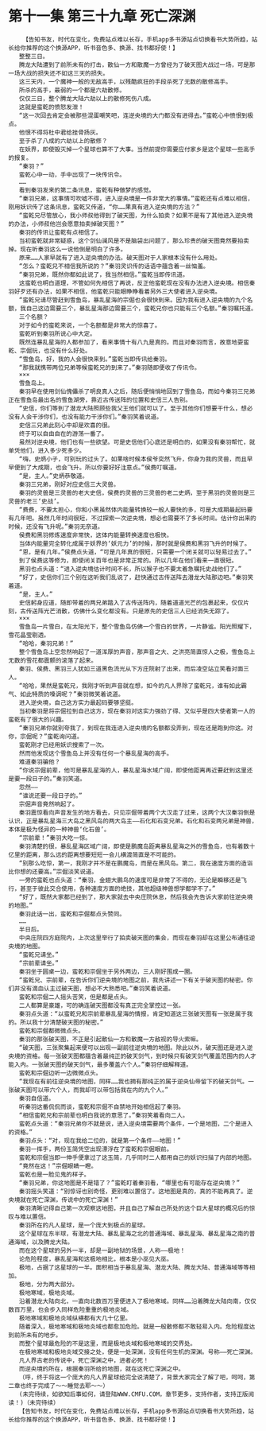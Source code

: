 # 第十一集 第三十九章 死亡深渊
        【告知书友，时代在变化，免费站点难以长存，手机app多书源站点切换看书大势所趋，站长给你推荐的这个换源APP，听书音色多、换源、找书都好使！】
       整整三日。
       腾龙大陆遭到了前所未有的打击，散仙一方和散魔一方曾经为了破天图大战过一场，可是那一场大战的损失还不如这三天的损失。
       这三天内，一个魔神一般的无敌高手，以残酷疯狂的手段杀死了无数的散修高手。
       所杀的高手，最弱的一个都是六劫散修。
       仅仅三日，整个腾龙大陆六劫以上的散修死伤八成。
       这就是蛮乾的愤怒发泄！
       “这一次回去肯定会被那些混蛋嘲笑吧，连逆央境的大门都没有进得去。”蛮乾心中愤恨到极点。
       他恨不得将杜中君给挫骨扬灰。
       至于杀了八成的六劫以上的散修？
       在妖界，即使毁灭掉一个星球也算不了大事。当然前提你需要应付家乡是这个星球一些高手的报复。
       “秦羽？”
       蛮乾心中一动，手中出现了一块传讯令。
       ……
       看到秦羽发来的第二条讯息，蛮乾有种做梦的感觉。
       “秦羽兄弟，这事情可吹嘘不得，进入逆央境是一件非常大的事情。”蛮乾还有点难以相信，刚用妖识传了这条讯息，蛮乾又传道，“你……果真有进入逆央境的方法？”
       “蛮乾兄尽管放心，我小师叔他得到了破天图，为什么拍卖？如果不是有了其他进入逆央境的办法，小师叔他岂会愿意拍卖掉破天图？”
       秦羽的传讯让蛮乾有点相信了。
       当初蛮乾就非常疑惑，这个剑仙澜风是不是脑袋出问题了，那么珍贵的破天图竟然要拍卖掉。现在听秦羽这么一说他倒是明白了许多。
       原来……人家早就有了进入逆央境的办法。破天图对于人家根本没有什么用处。
       “怎么？蛮乾兄不相信我所说的？”秦羽灵识传的话语中蕴含着一丝恼羞。
       “秦羽兄弟，既然你都如此说了，我当然相信。”蛮乾当即传讯道。
       这蛮乾也明白道理，不管如何先相信了再说，反正他蛮乾现在没有办法进入逆央境。相信秦羽好歹还有办法，如果不相信，他蛮乾只能眼睁睁看着另外三大使者进入逆央境。
       “蛮乾兄请尽管赶到雪鱼岛，暴乱星海的宗倔也会很快到来。因为我有进入逆央境的九个名额，我自己这边需要三个，暴乱星海那边需要三个，蛮乾兄你也只能有三个名额。”秦羽嘱托道。
       三个名额？
       对于如今的蛮乾来说，一个名额都是非常大的惊喜了。
       蛮乾听到秦羽所说心中大定。
       既然连暴乱星海的人都参加了，看来事情十有八九是真的。而且对秦羽而言，故意地耍蛮乾、宗倔玩，也没有什么好处。
       “雪鱼岛，好，我的人会很快来到。”蛮乾当即传讯给秦羽。
       “那我就携带两位兄弟等候蛮乾兄的到来了。”秦羽随即便收了传讯令。
       ×××
       雪鱼岛上。
       秦羽早在使用剑仙傀儡杀了明良真人之后，随后便悄悄地回到了雪鱼岛，而如今秦羽三兄弟正在雪鱼岛最出名的雪鱼湖旁，靠近古传送阵的位置和史信三人告别。
       “史信，你们等到了潜龙大陆照顾些我父王他们就可以了。至于其他你们想要干什么，想必没有人会干涉你们，也没有能力干涉你们。”秦羽笑着说道。
       史信三兄弟此刻心中却是欢喜的很。
       终于可以自由自在的游荡一番了。
       虽然对逆央境，他们也有一些欲望。可是史信他们心底还是明白的，如果没有秦羽帮忙，就单凭他们，进入多少死多少。
       “嗨，史炳小子，可别玩的过头了。如果啥时候本侯爷突然飞升，你身为我的灵兽，而且早早便到了大成期，也会飞升。所以你要好好注意点。”侯费叮嘱道。
       “是，主人。”史炳恭敬道。
       秦羽三兄弟，刚好对应史信三大灵兽。
       秦羽的灵兽是三灵兽的老大史信，侯费的灵兽的三灵兽的老二史炳，至于黑羽的灵兽则是三灵兽的老三‘史战’。
       “费费，不要太担心，你和小黑虽然体内能量转换较一般人要快的多，可是大成期最起码要有几年吧。虽然几年时间很短，不过探索一次逆央境，想必也需要不了多长时间。估计你出来的时候，还没有飞升呢。”秦羽无奈道。
       侯费和黑羽修炼速度非常快，这体内能量转换速度也极快。
       当体内能量完全转化成属于妖界的‘妖元力’的时候，那时就是侯费和黑羽飞升的时候了。
       “恩，是有几年。”侯费点头道，“可是几年真的很短，只需要一个闭关就可以轻易过去了。”
       到了侯费这等修为，即使闭关百年也是非常正常的。所以几年在他们看来一直很短。
       黑羽也点头道：“进入逆央境估计时间不长，所以猴子也不要太着急嘱托史战他们了。”
       “好了，史信你们三个别在这听我们乱说了，赶快通过古传送阵去潜龙大陆那边吧。”秦羽笑着道。
       “是，主人。”
       史信躬身应道，随即带着的两兄弟踏入了古传送阵内，随着道道光芒的包裹起来，仅仅片刻，古传送阵光芒消散，仿佛什么变化都没有。只是原先的史信三人已经消失无踪了。
       ×××
       雪鱼岛一片雪白，在太阳光下，整个雪鱼岛仿佛一个雪白的世界，一片静谧。阳光照耀下，雪花晶莹剔透。
       “哈哈，秦羽兄弟！”
       整个雪鱼岛上空忽然响起了一道浑厚的声音，那声音之大、之洪亮简直惊人之极，雪鱼岛上无数的雪花都震颤的滚落了起来。
       秦羽、侯费、黑羽三人犹如三道黑色流光从下方庄院射了出来，而后凌空站立笑看对面三人。
       “哈哈，果然是蛮乾兄，我刚才听到声音就在想，如今的凡人界除了蛮乾兄，谁有如此霸气、如此特质的嗓调呢？”秦羽微笑着说道。
       进入逆央境，自己这方实力最起码要够坚挺。
       当初秦羽是将宗倔拉到自己这方，现在秦羽对这实力强劲了得、又似乎是四大使者第一人的蛮乾有了很大的兴趣。
       “秦羽兄弟你就别夸我了，到现在我连进入逆央境的名额都没弄到，现在还是跑到你这。对你，宗倔呢？”蛮乾询问道。
       蛮乾刚才已经用妖识搜索了一次。
       然而他发现这个雪鱼岛上并没有任何一个暴乱星海的高手。
       难道秦羽骗他？
       “你说宗倔前辈，他可是暴乱星海的人，暴乱星海水域广阔，即使他距离再近要赶到这里还是要一段日子的。”秦羽笑道。
       忽然——
       “谁说还要一段日子的。”
       宗倔声音竟然响起了。
       秦羽震惊看向声音发生的地方看去，只见宗倔带着两个大汉走了过来，这两个大汉秦羽倒是认识，正是暴乱星海三大岛之黑风岛的两大岛主——石化和石变兄弟。石化和石变两兄弟是神兽，本体是极为怪异的一种神兽‘化石兽’。
       “宗前辈！”秦羽大吃一惊。
       秦羽清楚的很，暴乱星海区域广阔，即使是鹏魔岛距离暴乱星海之外的雪鱼岛，也有着数十亿里的距离，那么远的距离想要短短一会儿横渡简直是不可能的。
       “别那么吃惊，第一，我刚才并不是在鹏魔岛，而是在黑风岛。第二，我在速度方面的造诣比你想的还要高。”宗倔淡笑说道。
       一旁的蛮乾也点头道：“秦羽，金翅大鹏鸟的速度可是非常了不得的，无论是瞬移还是飞行，甚至于彼此交合使用，各种速度方面的绝技，其他超级神兽想学都学不了。”
       “好了，既然大家都已经到了，那大家就去中央庄院休息，然后我会先告诉大家前往逆央境的地图。”
       秦羽此话一出，蛮乾和宗倔都点头赞同。
       ……
       半日后。
       中央庄院四方庭院内，上次这里举行了拍卖破天图的集会，而现在秦羽却在这里公布通往逆央境的地图。
       “蛮乾兄请坐。”
       “宗前辈请坐。”
       秦羽坐于圆桌一边，蛮乾和宗倔坐于另外两边，三人刚好围成一圈。
       “蛮乾兄、宗前辈，在告诉你们逆央境的地图之前，我先讲述一下有关于破天图的秘密。你们并没有滴血认主过破天图，想必不大熟悉吧。”秦羽笑着说道。
       蛮乾和宗倔二人摇头苦笑，但是都是点头。
       二人都算是豪雄，可的确连破天图都没有真正完全掌控过一张。
       秦羽点头道：“以蛮乾兄和宗前辈暴乱星海的情报，肯定知道这三张破天图有一张是属于我的。所以我十分清楚破天图的秘密。”
       蛮乾和宗倔都微微点头。
       秦羽的那张破天图，不正是引起散仙一方和散魔一方敌视的导火索嘛。
       “破天图，三张聚集起来便可以出现一副前往逆央境的地图。除此以外，破天图还是进入逆央境的资格。每一张破天图都蕴含着最纯正的破天剑气，到时候只有破天剑气覆盖范围内的人才能入内。一张破天图的破天剑气，最多覆盖六个人。”秦羽仔细解释道。
       蛮乾和宗倔边听一边微微点头。
       “我现在有前往逆央境的地图，同样……我也拥有那纯正的属于逆央仙帝留下的破天剑气。一张破天图可以带六个人，而我却可以带包括我在内的九个人。”
       秦羽自信道。
       听秦羽这番侃侃而谈，蛮乾和宗倔不自禁地开始相信起了秦羽。
       “相信蛮乾兄和宗前辈也明白我说的意思了。”秦羽笑着看向二人。
       蛮乾点头道：“秦羽兄弟你不就是说，进入逆央境需要两个条件，一个是地图，二个是进入的资格。”
       秦羽点头：“对，现在我给二位的，就是第一个条件——地图！”
       秦羽一挥手，两份玉简凭空出现漂浮在了蛮乾和宗倔眼前。
       蛮乾和宗倔当即一伸手便拿过了这玉简，几乎同时二人都用自己的妖识扫描了内部的地图。
       “竟然在这！”宗倔眼睛一瞪。
       蛮乾也是一脸见鬼的样子。
       “秦羽兄弟，你这地图是不是错了？”蛮乾盯着秦羽看，“哪里也有可能存在逆央境？”
       秦羽摇头笑道：“别惊讶也别奇怪，更别难以置信了。这地图是真的，真的不能再真了。逆央境就在死亡深渊，传说中的死亡深渊！”
       秦羽清晰记得自己第一次观察这地图，并且自己了解自己所处的这个巨大星球的概况后的惊叹与难以置信。
       秦羽所在的凡人星球，是一个庞大到极点的星球。
       这个星球在东半球，有潜龙大陆、暴乱星海之北的普通海域、暴乱星海、暴乱星海之南的普通海域，以及腾龙大陆。
       而在这个星球的另外一半，却是一副地狱的场景，人称——极地！
       论危险程度，暴乱星海和这极地相比，根本是小巫见大巫。
       极地，占据了这星球的一半。面积相当于暴乱星海、潜龙大陆、腾龙大陆、普通海域等等相加。
       极地，分为两大部分。
       极地寒域，极地炎域。
       沿着潜龙大陆向北，一直向北数百万里便进入了极地寒域。同样……沿着腾龙大陆向南，仅仅数百万里，也会步入同样危险重重的极地炎域。
       极地寒域和极地炎域纵横都有大几十亿里。
       随着深入，极地寒域和极地炎域也都愈加危险。就是一般散修都不敢轻易入内。危险程度达到前所未有的地步。
       而整个星球最危险的不是这里，而是极地炎域和极地寒域的交界处。
       在极地寒域和极地炎域交接之处，便是一处深渊，没有任何生机的深渊。号称——死亡深渊。
       凡人界古老的传说中，死亡深渊之中，进者必死！
       而逆央境的所在，根据秦羽所给的地图，就在这死亡深渊之中。
       （呼，终于将这一个庞大的凡人界星球给完全说清楚了，背景大家完全了解了吧，呵呵，第二章也终于完成了～～睡觉去耶～～）
       (未完待续，如欲知后事如何，请登陆WWW.CMFU.COM，章节更多，支持作者，支持正版阅读！)（未完待续）
       【告知书友，时代在变化，免费站点难以长存，手机app多书源站点切换看书大势所趋，站长给你推荐的这个换源APP，听书音色多、换源、找书都好使！】